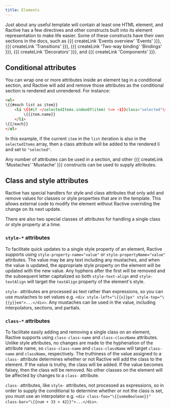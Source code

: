```yaml
---
title: Elements
---
```


Just about any useful template will contain at least one HTML element, and Ractive has a few directives and other constructs built into its element representation to make life easier. Some of these constructs have their own sections in the docs, such as {{{ createLink 'Events overview' 'Events' }}}, {{{ createLink 'Transitions' }}}, {{{ createLink 'Two-way binding' 'Bindings' }}}, {{{ createLink 'Decorators' }}}, and {{{ createLink 'Components' }}}.

## Conditional attributes

You can wrap one or more attributes inside an element tag in a conditional section, and Ractive will add and remove those attributes as the conditional section is rendered and unrendered. For instance:

```html
<ul>
\{{#each list as item}}
	<li \{{#if ~/selectedItems.indexOf(item) !== -1}}class="selected"\{{/if}}>
		\{{item.name}}
	</li>
\{{/each}}
</ul>
```

In this example, if the current `item` in the `list` iteration is also in the `selectedItems` array, then a class attribute will be added to the rendered li and set to `"selected"`.

Any number of attributes can be used in a section, and other {{{ createLink 'Mustaches' 'Mustache' }}} constructs can be used to supply attributes.

## Class and style attributes

Ractive has special handlers for style and class attributes that only add and remove values for classes or style properties that are in the template. This allows external code to modify the element without Ractive overriding the change on its next update.

There are also two special classes of attributes for handling a single class or style property at a time.

### `style-*` attributes

To facilitate quick updates to a single style property of an element, Ractive supports using `style-property-name="value"` or `style-propertyName="value"` attributes. The value may be any text including any mustaches, and when the value is updated, the appropriate style property on the element will be updated with the new value. Any hyphens after the first will be removed and the subsequent letter capitalized so both `style-text-align` and `style-textAlign` will target the `textAlign` property of the element's style.

`style-` attributes are processed as text rather than expressions, so you can use mustaches to set values e.g. `<div style-left="\{{x}}px" style-top="\{{y}}em">...</div>`. Any mustaches can be used in the value, including interpolators, sections, and partials.

### `class-*` attributes

To facilitate easily adding and removing a single class on an element, Ractive supports using `class-class-name` and `class-className` attributes. Unlike style attributes, no changes are made to the hyphenation of the attribute name, so `class-class-name` and `class-className` will target `class-name` and `className`, respectively. The truthiness of the value assigned to a `class-` attribute determines whether or not Ractive will add the class to the element. If the value is truthy, the class will be added. If the value becomes falsey, then the class will be removed. No other classes on the element will be affected by changes to a `class-` attribute.

`class-` attributes, like `style-` attributes, not processed as expressions, so in order to supply the conditional to determine whether or not the class is set, you must use an interpolator e.g. `<div class-foo="\{{someBoolean}}" class-bar="\{{num + 33 > 42}}">...</div>`.
